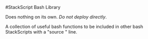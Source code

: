 #StackScript Bash Library

Does nothing on its own.  *Do not deploy directly*.

A collection of useful bash functions to be included in other bash StackScripts with a "source <ssinclude StackScriptID=1>" line.

